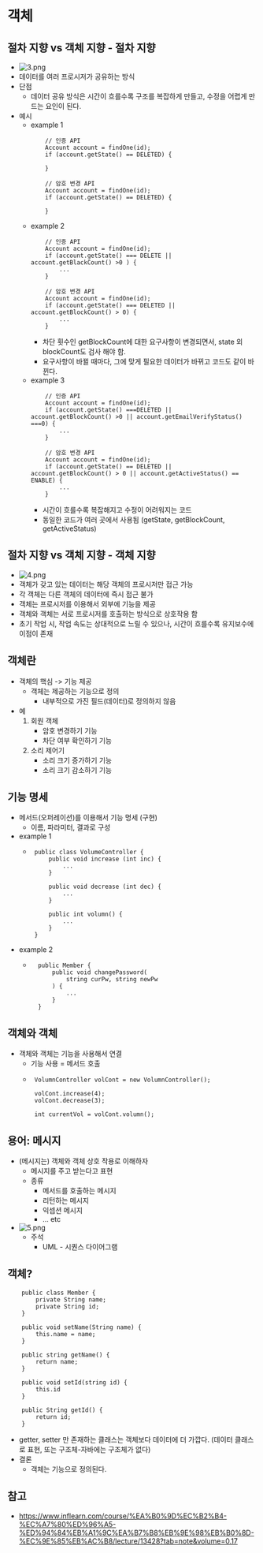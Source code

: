 # 객체

## 절차 지향 vs 객체 지향 - 절차 지향
 - ![3.png](./img/3.png) 
 - 데이터를 여러 프로시저가 공유하는 방식
 - 단점
     - 데이터 공유 방식은 시간이 흐를수록 구조를 복잡하게 만들고, 수정을 어렵게 만드는 요인이 된다.
 - 예시
     - example 1
        ```
            // 인증 API
            Account account = findOne(id);
            if (account.getState() == DELETED) {

            }

            // 암호 변경 API
            Account account = findOne(id);
            if (account.getState() == DELETED) {

            }
        ```
      - example 2
        ```
            // 인증 API
            Account account = findOne(id);
            if (account.getState() === DELETE || account.getBlackCount() >0 ) {
                ...
            }

            // 암호 변경 API
            Account account = findOne(id);
            if (account.getState() === DELETED || account.getBlockCount() > 0) {
                ...
            }
        ```
          - 차단 횟수인 getBlockCount에 대한 요구사항이 변경되면서, state 외 blockCount도 검사 해야 함. 
          - 요구사항이 바뀔 때마다, 그에 맞게 필요한 데이터가 바뀌고 코드도 같이 바뀐다.
      - example 3
        ```
            // 인증 API
            Account account = findOne(id);
            if (account.getState() ===DELETED || account.getBlockCount() >0 || account.getEmailVerifyStatus() ===0) {
                ...
            }

            // 암호 변경 API
            Account account = findOne(id);
            if (account.getState() == DELETED || account.getBlockCount() > 0 || account.getActiveStatus() == ENABLE) {
                ...
            }
        ```
          - 시간이 흐를수록 복잡해지고 수정이 어려워지는 코드
          - 동일한 코드가 여러 곳에서 사용됨 (getState, getBlockCount, getActiveStatus)

## 절차 지향 vs 객체 지향 - 객체 지향
 - ![4.png](./img/4.png)
 - 객체가 갖고 있는 데이터는 해당 객체의 프로시저만 접근 가능
 - 각 객체는 다른 객체의 데이터에 즉시 접근 불가
 - 객체는 프로시저를 이용해서 외부에 기능을 제공
 - 객체와 객체는 서로 프로시저를 호출하는 방식으로 상호작용 함
 - 초기 작업 시, 작업 속도는 상대적으로 느릴 수 있으나, 시간이 흐를수록 유지보수에 이점이 존재

## 객체란
 - 객체의 핵심 -> 기능 제공
     - 객체는 제공하는 기능으로 정의
         - 내부적으로 가진 필드(데이터)로 정의하지 않음
 - 예
   1. 회원 객체 
        - 암호 변경하기 기능
        - 차단 여부 확인하기 기능   
   3. 소리 제어기
        - 소리 크기 증가하기 기능
        - 소리 크기 감소하기 기능

## 기능 명세
 - 메서드(오퍼레이션)를 이용해서 기능 명세 (구현)
     - 이름, 파라미터, 결과로 구성
 - example 1
   - ```
      public class VolumeController {
          public void increase (int inc) {
              ...
          }

          public void decrease (int dec) {
              ...
          }

          public int volumn() {
              ...
          }
      } 
     ```
 - example 2
    - ```
        public Member {
            public void changePassword(
                string curPw, string newPw
            ) {
                ...
            }
        } 
      ```

## 객체와 객체
 - 객체와 객체는 기능을 사용해서 연결
     - 기능 사용 = 메서드 호출
     - ```
        VolumnController volCont = new VolumnController();

        volCont.increase(4);
        volCont.decrease(3);

        int currentVol = volCont.volumn(); 
       ```

## 용어: 메시지
  - (메시지는) 객체와 객체 상호 작용로 이해하자
      - 메시지를 주고 받는다고 표현
      - 종류
        - 메서드를 호출하는 메시지
        - 리턴하는 메시지
        - 익셉션 메시지
        - ... etc 
  - ![5.png](./img/5.png)
      - 주석
          - UML - 시퀀스 다이어그램

## 객체?
```
    public class Member {
        private String name;
        private String id;
    }

    public void setName(String name) {
        this.name = name;
    }

    public string getName() {
        return name;
    }

    public void setId(string id) {
        this.id
    }

    public String getId() {
        return id;
    }
```
 - getter, setter 만 존재하는 클래스는 객체보다 데이터에 더 가깝다. (데이터 클래스로 표현, 또는 구조체-자바에는 구조체가 없다)
 - 결론
   - 객체는 기능으로 정의된다.

## 참고
 - https://www.inflearn.com/course/%EA%B0%9D%EC%B2%B4-%EC%A7%80%ED%96%A5-%ED%94%84%EB%A1%9C%EA%B7%B8%EB%9E%98%EB%B0%8D-%EC%9E%85%EB%AC%B8/lecture/13428?tab=note&volume=0.17